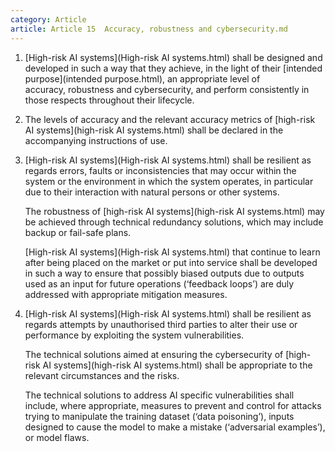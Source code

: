 ```yaml
---
category: Article
article: Article 15  Accuracy, robustness and cybersecurity.md
---
```


1. [High-risk AI systems](High-risk AI systems.html) shall be designed and developed in such a way that they achieve, in the light of their [intended purpose](intended purpose.html), an appropriate level of accuracy, robustness and cybersecurity, and perform consistently in those respects throughout their lifecycle.

2. The levels of accuracy and the relevant accuracy metrics of [high-risk AI systems](high-risk AI systems.html) shall be declared in the accompanying instructions of use.

3. [High-risk AI systems](High-risk AI systems.html) shall be resilient as regards errors, faults or inconsistencies that may occur within the system or the environment in which the system operates, in particular due to their interaction with natural persons or other systems.

	The robustness of [high-risk AI systems](high-risk AI systems.html) may be achieved through technical redundancy solutions, which may include backup or fail-safe plans.

	[High-risk AI systems](High-risk AI systems.html) that continue to learn after being placed on the market or put into service shall be developed in such a way to ensure that possibly biased outputs due to outputs used as an input for future operations (‘feedback loops’) are duly addressed with appropriate mitigation measures.

4. [High-risk AI systems](High-risk AI systems.html) shall be resilient as regards attempts by unauthorised third parties to alter their use or performance by exploiting the system vulnerabilities.

	The technical solutions aimed at ensuring the cybersecurity of [high-risk AI systems](high-risk AI systems.html) shall be appropriate to the relevant circumstances and the risks.

	The technical solutions to address AI specific vulnerabilities shall include, where appropriate, measures to prevent and control for attacks trying to manipulate the training dataset (‘data poisoning’), inputs designed to cause the model to make a mistake (‘adversarial examples’), or model flaws.
